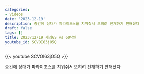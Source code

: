 ```yaml
---
categories:
- videos
date: '2023-12-19'
description: 중간에 상대가 파라이조스를 치워줘서 오히려 전개하기 편해졌다
draft: false
tags: []
title: 2023/12/19 세괴GS vs 60낙인
youtube_id: SCVOI63jO5Q
---
```



{{< youtube SCVOI63jO5Q >}}

중간에 상대가 파라이조스를 치워줘서 오히려 전개하기 편해졌다